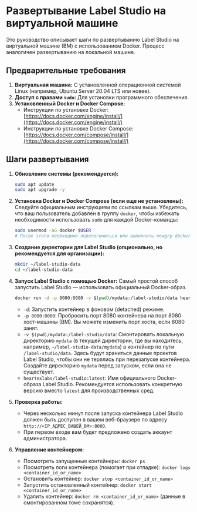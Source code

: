 # Развертывание Label Studio на виртуальной машине

Это руководство описывает шаги по развертыванию Label Studio на виртуальной машине (ВМ) с использованием Docker. Процесс аналогичен развертыванию на локальной машине.

## Предварительные требования

1.  **Виртуальная машина:** С установленной операционной системой Linux (например, Ubuntu Server 20.04 LTS или новее).
2.  **Доступ с правами `sudo`:** Для установки программного обеспечения.
3.  **Установленный Docker и Docker Compose:**
    *   Инструкции по установке Docker: [https://docs.docker.com/engine/install/](https://docs.docker.com/engine/install/)
    *   Инструкции по установке Docker Compose: [https://docs.docker.com/compose/install/](https://docs.docker.com/compose/install/)

## Шаги развертывания

1.  **Обновление системы (рекомендуется):**
    ```bash
    sudo apt update
    sudo apt upgrade -y
    ```

2.  **Установка Docker и Docker Compose (если еще не установлены):**
    Следуйте официальным инструкциям по ссылкам выше. Убедитесь, что ваш пользователь добавлен в группу `docker`, чтобы избежать необходимости использовать `sudo` для каждой Docker-команды:
    ```bash
    sudo usermod -aG docker $USER
    # После этого необходимо перелогиниться или выполнить newgrp docker
    ```

3.  **Создание директории для Label Studio (опционально, но рекомендуется для организации):**
    ```bash
    mkdir ~/label-studio-data
    cd ~/label-studio-data
    ```

4.  **Запуск Label Studio с помощью Docker:**
    Самый простой способ запустить Label Studio — использовать официальный Docker-образ.

    ```bash
    docker run -d -p 8080:8080 -v $(pwd)/mydata:/label-studio/data heartexlabs/label-studio:latest
    ```
    *   `-d`: Запустить контейнер в фоновом (detached) режиме.
    *   `-p 8080:8080`: Пробросить порт 8080 контейнера на порт 8080 хост-машины (ВМ). Вы можете изменить порт хоста, если 8080 занят.
    *   `-v $(pwd)/mydata:/label-studio/data`: Смонтировать локальную директорию `mydata` (в текущей директории, где вы находитесь, например, `~/label-studio-data/mydata`) в контейнер по пути `/label-studio/data`. Здесь будут храниться данные проектов Label Studio, чтобы они не терялись при перезапуске контейнера. Создайте директорию `mydata` перед запуском, если она не существует.
    *   `heartexlabs/label-studio:latest`: Имя официального Docker-образа Label Studio. Рекомендуется использовать конкретную версию вместо `latest` для производственных сред.

5.  **Проверка работы:**
    *   Через несколько минут после запуска контейнера Label Studio должен быть доступен в вашем веб-браузере по адресу `http://<IP_АДРЕС_ВАШЕЙ_ВМ>:8080`.
    *   При первом входе вам будет предложено создать аккаунт администратора.

6.  **Управление контейнером:**
    *   Посмотреть запущенные контейнеры: `docker ps`
    *   Посмотреть логи контейнера (помогает при отладке): `docker logs <container_id_or_name>`
    *   Остановить контейнер: `docker stop <container_id_or_name>`
    *   Запустить остановленный контейнер: `docker start <container_id_or_name>`
    *   Удалить контейнер: `docker rm <container_id_or_name>` (данные в смонтированном томе сохранятся).